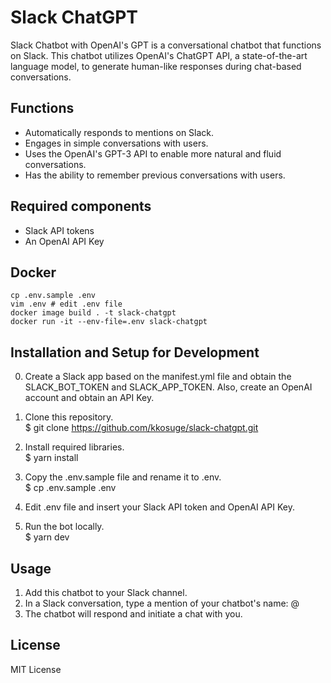 # Slack ChatGPT
Slack Chatbot with OpenAI's GPT is a conversational chatbot that functions on Slack. This chatbot utilizes OpenAI's ChatGPT API, a state-of-the-art language model, to generate human-like responses during chat-based conversations.

## Functions
- Automatically responds to mentions on Slack.
- Engages in simple conversations with users.
- Uses the OpenAI's GPT-3 API to enable more natural and fluid conversations.
- Has the ability to remember previous conversations with users.

## Required components
- Slack API tokens
- An OpenAI API Key

## Docker

```
cp .env.sample .env
vim .env # edit .env file
docker image build . -t slack-chatgpt
docker run -it --env-file=.env slack-chatgpt
```

## Installation and Setup for Development
0. Create a Slack app based on the manifest.yml file and obtain the SLACK_BOT_TOKEN and SLACK_APP_TOKEN. Also, create an OpenAI account and obtain an API Key.

1. Clone this repository.  
$ git clone https://github.com/kkosuge/slack-chatgpt.git

2. Install required libraries.  
$ yarn install

3. Copy the .env.sample file and rename it to .env.  
$ cp .env.sample .env

4. Edit .env file and insert your Slack API token and OpenAI API Key.

5. Run the bot locally.  
$ yarn dev

## Usage
1. Add this chatbot to your Slack channel.
2. In a Slack conversation, type a mention of your chatbot's name: @<bot name>
3. The chatbot will respond and initiate a chat with you.

## License
MIT License

